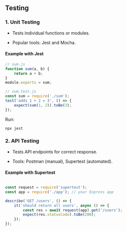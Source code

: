 ## Testing
### 1. Unit Testing

- Tests individual functions or modules.

- Popular tools: Jest and Mocha.

#### Example with Jest

```js
// sum.js
function sum(a, b) {
    return a + b;
}
module.exports = sum;

// sum.test.js
const sum = require('./sum');
test('adds 1 + 2 = 3', () => {
    expect(sum(1, 2)).toBe(3);
});
```
Run:
```js
npx jest
```
### 2. API Testing

- Tests API endpoints for correct response.

- Tools: Postman (manual), Supertest (automated).

#### Example with Supertest

```js

const request = require('supertest');
const app = require('./app'); // your Express app

describe('GET /users', () => {
    it('should return all users', async () => {
        const res = await request(app).get('/users');
        expect(res.statusCode).toBe(200);
    });
});

```